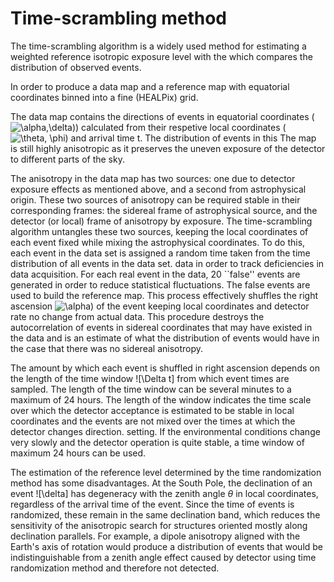 # Time-scrambling method

The time-scrambling algorithm is a widely used method for estimating a weighted reference isotropic exposure level with the
which compares the distribution of observed events.

In order to produce a data map and a reference map with equatorial coordinates binned into a fine (HEALPix) grid. 

The data map contains the directions of events in equatorial coordinates (![\alpha,\delta](https://latex.codecogs.com/svg.latex?&space;\alpha,\delta)))
calculated from their respetive local coordinates (![\theta, \phi](https://latex.codecogs.com/svg.latex?&space;\theta,\phi)) and arrival time t. The distribution of events in this
The map is still highly anisotropic as it preserves the uneven exposure of the detector to different parts of the sky.

The anisotropy in the data map has two sources: one due to detector exposure effects as mentioned above, and a second from
astrophysical origin. These two sources of anisotropy can be required stable in their corresponding frames: the sidereal frame
of astrophysical source, and the detector (or local) frame of anisotropy by exposure. The time-scrambling algorithm
untangles these two sources, keeping the local coordinates of each event fixed while mixing the astrophysical coordinates.
To do this, each event in the data set is assigned a random time taken from the time distribution of all events in the data set.
data in order to track deficiencies in data acquisition.
For each real event in the data, 20 ``false'' events are generated in order to reduce statistical fluctuations. 
The false events are used to build the reference map. This process effectively shuffles the right ascension ![\alpha](https://latex.codecogs.com/svg.latex?&space;\alpha)) of the event
keeping local coordinates and detector rate
no change from actual data. This procedure destroys the autocorrelation
of events in sidereal coordinates that may have existed in the data and is an estimate of what the distribution of events would have
in the case that there was no sidereal anisotropy.

The amount by which each event is shuffled in right ascension depends on the length of the time window ![\Delta t]
from which event times are sampled. The length of the time window can be several minutes to a maximum of 24 hours. The length of the window indicates the time scale over which the detector acceptance is estimated to be stable in local coordinates and the events are not mixed over the times at which the detector changes direction.
setting. If the environmental conditions change very slowly and the detector operation is quite stable,
a time window of maximum 24 hours can be used.

The estimation of the reference level determined by the time randomization method has some disadvantages. At the South Pole, the declination of
an event ![\delta] has degeneracy with the zenith angle $\theta$ in local coordinates, regardless of the arrival time of the event. Since the time of events is
randomized, these remain in the same declination band, which reduces the sensitivity of the anisotropic search for structures oriented mostly along declination parallels.
For example, a dipole anisotropy aligned with the Earth's axis of rotation would produce a distribution of events that would be
indistinguishable from a zenith angle effect caused by detector using time randomization method and therefore not detected.

